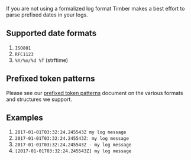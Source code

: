 If you are not using a formalized log format Timber makes a best effort to parse prefixed dates in your logs.

## Supported date formats

1. `ISO801`
2. `RFC1123`
3. `%Y/%m/%d %T` (strftime)

## Prefixed token patterns

Please see our [prefixed token patterns](/docs/concepts/log-formats-and-parsing/prefixed-token-patterns) document on the various formats and structures we support.

## Examples

1. `2017-01-01T03:32:24.245543Z my log message`
2. `2017-01-01T03:32:24.245543Z: my log message`
3. `2017-01-01T03:32:24.245543Z - my log message`
4. `[2017-01-01T03:32:24.245543Z] my log message`
